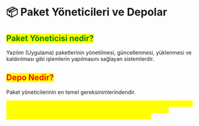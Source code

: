 # 📦 Paket Yöneticileri ve Depolar

## <mark style="color:green;">Paket Yöneticisi nedir?</mark>

Yazılım (Uygulama) paketlerinin yönetilmesi, güncellenmesi, yüklenmesi ve kaldırılması gibi işlemlerin yapılmasını sağlayan sistemlerdir.



## <mark style="color:red;">Depo Nedir?</mark>

Paket yöneticilerinin en temel gereksinimlerindendir.&#x20;

<mark style="color:yellow;">Örneğin: Brave Browser yüklemek istediğin lakin bu openSUSE depolarında mevcut değil. Brave Browser sizler için oluşturduğu depoyu paket yöneticisine tanıtarak artık brave browser yükleyebilirsiniz.</mark>

